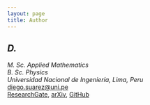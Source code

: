 ```yaml
---
layout: page
title: Author
---
```

## *D.*

*M. Sc. Applied Mathematics*\
*B. Sc. Physics*\
*Universidad Nacional de Ingeniería, Lima, Peru*\
[diego.suarez@uni.pe](mailto:diego.suarez@uni.pe)\
[ResearchGate](https://www.researchgate.net/profile/Diego_Suarez_Valencia), [arXiv](https://arxiv.org/search/hep-th?searchtype=author&query=Suarez%2C+D), [GitHub](https://github.com/dszv)
